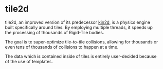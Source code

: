 # tile2d

tile2d, an improved version of its predecessor [kin2d](https://github.com/Kubic-C/kin2d), is a physics engine built specifically around tiles.
By employing multiple threads, it speeds up the processing of thousands of Rigid-Tile bodies.

The goal is to super-optimize tile-to-tile collisions, allowing for thousands or even tens of thousands of collisions
to happen at a time.

The data which is contained inside of tiles is entirely user-decided because of the use of templates. 
